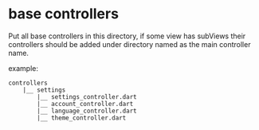 # base controllers

Put all base controllers in this directory, if some view has subViews their controllers should be
added under directory named as the main controller name.

example:

```
controllers
    |__ settings
        |__ settings_controller.dart
        |__ account_controller.dart
        |__ language_controller.dart
        |__ theme_controller.dart
```